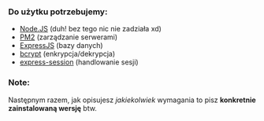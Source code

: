 ### Do użytku potrzebujemy:
- [Node.JS](https://nodejs.org/en) (duh! bez tego nic nie zadziała xd)
- [PM2](https://pm2.keymetrics.io/) (zarządzanie serwerami)
- [ExpressJS](https://expressjs.com/) (bazy danych)
- [bcrypt](https://www.npmjs.com/package/bcrypt) (enkrypcja/dekrypcja)
- [express-session](https://www.npmjs.com/package/express-session) (handlowanie sesji)

### Note:
Następnym razem, jak opisujesz *jakiekolwiek* wymagania to pisz **konkretnie zainstalowaną wersję** btw.